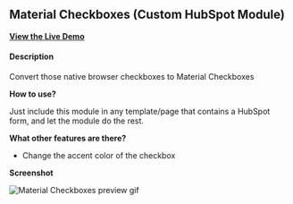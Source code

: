## Material Checkboxes (Custom HubSpot Module)
[**View the Live Demo**](https://offers.belch.io/material-checkboxes-hubspot-cms-code-gallery)

#### Description
Convert those native browser checkboxes to Material Checkboxes

**How to use?**

Just include this module in any template/page that contains a HubSpot form, and let the module do the rest.

**What other features are there?**

- Change the accent color of the checkbox

**Screenshot**

![Material Checkboxes preview gif](https://cdn2.hubspot.net/hubfs/2660705/material-checkboxes.gif "Material Checkboxes Preview GIF")
